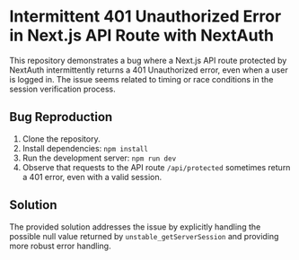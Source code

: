 # Intermittent 401 Unauthorized Error in Next.js API Route with NextAuth

This repository demonstrates a bug where a Next.js API route protected by NextAuth intermittently returns a 401 Unauthorized error, even when a user is logged in.  The issue seems related to timing or race conditions in the session verification process.

## Bug Reproduction

1. Clone the repository.
2. Install dependencies: `npm install`
3. Run the development server: `npm run dev`
4. Observe that requests to the API route `/api/protected` sometimes return a 401 error, even with a valid session.

## Solution

The provided solution addresses the issue by explicitly handling the possible null value returned by `unstable_getServerSession` and providing more robust error handling.